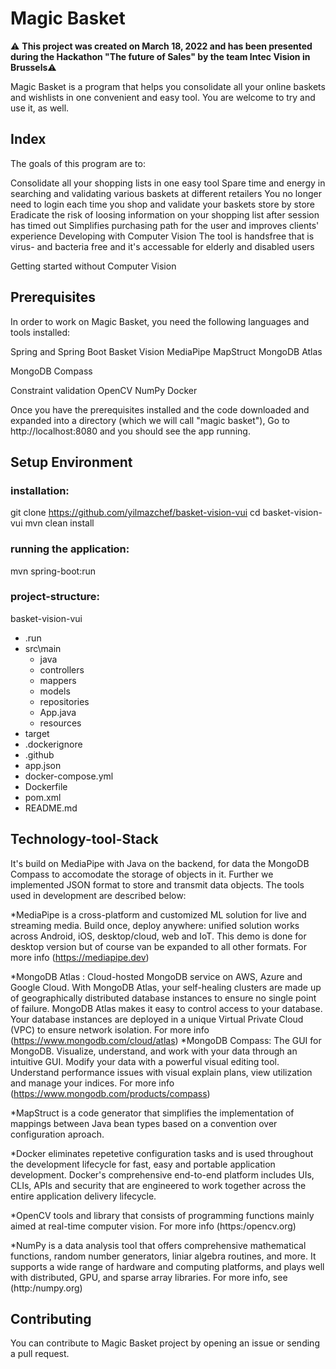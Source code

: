 # Magic Basket

⚠️ **This project was created on March 18, 2022 and has been presented during the Hackathon "The future of Sales" by the team Intec Vision in Brussels**⚠️ 

Magic Basket is a program that helps you consolidate all your online baskets and wishlists in one convenient and easy tool. You are welcome to try and use it, as well.

## Index
The goals of this program are to:

Consolidate all your shopping lists in one easy tool
Spare time and energy in searching and validating various baskets at different retailers
You no longer need to login each time you shop and validate your baskets store by store
Eradicate the risk of loosing information on your shopping list after session has timed out
Simplifies purchasing path for the user and improves clients' experience
Developing with Computer Vision
The tool is handsfree that is virus- and bacteria free and it's accessable for elderly and disabled users

Getting started without Computer Vision

## Prerequisites
In order to work on Magic Basket, you need the following languages and tools installed:

Spring and Spring Boot
Basket Vision
MediaPipe
MapStruct
MongoDB Atlas

MongoDB Compass

Constraint validation
OpenCV
NumPy
Docker

Once you have the prerequisites installed and the code downloaded and expanded into a directory (which we will call "magic basket"),
Go to http://localhost:8080 and you should see the app running.

## Setup Environment

### installation:
git clone https://github.com/yilmazchef/basket-vision-vui
cd basket-vision-vui
mvn clean install

### running the application:
mvn spring-boot:run

### project-structure:
basket-vision-vui
* .run
* src\main
  * java
   * controllers
   * mappers
   * models
   * repositories
    * App.java
  * resources
* target
* .dockerignore
* .github
* app.json
* docker-compose.yml
* Dockerfile
* pom.xml
* README.md

## Technology-tool-Stack

It's build on MediaPipe with Java on the backend, for data the MongoDB Compass to accomodate the storage of objects in it. Further we implemented JSON format to store and transmit data objects.
The tools used in development are described below:

*MediaPipe is a cross-platform and customized ML solution for live and streaming media. Build once, deploy anywhere: unified solution works across Android, iOS, desktop/cloud, web and IoT.
This demo is done for desktop version but of course van be expanded to all other formats. For more info (https://mediapipe.dev)

*MongoDB Atlas : Cloud-hosted MongoDB service on AWS, Azure and Google Cloud. With MongoDB Atlas, your self-healing clusters are made up of geographically distributed database instances to ensure no single point of failure. MongoDB Atlas makes it easy to control access to your database. Your database instances are deployed in a unique Virtual Private Cloud (VPC) to ensure network isolation. For more info (https://www.mongodb.com/cloud/atlas)
*MongoDB Compass: The GUI for MongoDB. Visualize, understand, and work with your data through an intuitive GUI. Modify your data with a powerful visual editing tool. Understand performance issues with visual explain plans, view utilization and manage your indices. For more info (https://www.mongodb.com/products/compass)

*MapStruct is a code generator that simplifies the implementation of mappings between Java bean types based on a convention over configuration aproach.

*Docker eliminates repetetive configuration tasks and is used throughout the development lifecycle for fast, easy and portable application development. Docker's comprehensive end-to-end platform includes UIs, CLIs, APIs and security that are engineered to work together across the entire application delivery lifecycle.

*OpenCV tools and library that consists of programming functions mainly aimed at real-time computer vision. For more info (https:/opencv.org)

*NumPy is a data analysis tool that offers comprehensive mathematical functions, random number generators, liniar algebra routines, and more. It supports a wide range of hardware and computing platforms, and plays well with distributed, GPU, and sparse array libraries. For more info, see (http:/numpy.org)

## Contributing

You can contribute to Magic Basket project by opening an issue or sending a pull request. 

